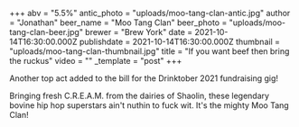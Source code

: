 +++
abv = "5.5%"
antic_photo = "uploads/moo-tang-clan-antic.jpg"
author = "Jonathan"
beer_name = "Moo Tang Clan"
beer_photo = "uploads/moo-tang-clan-beer.jpg"
brewer = "Brew York"
date = 2021-10-14T16:30:00.000Z
publishdate = 2021-10-14T16:30:00.000Z
thumbnail = "uploads/moo-tang-clan-thumbnail.jpg"
title = "If you want beef then bring the ruckus"
video = ""
_template = "post"
+++

Another top act added to the bill for the Drinktober 2021 fundraising gig!

Bringing fresh C.R.E.A.M. from the dairies of Shaolin, these legendary bovine hip hop superstars ain't nuthin to fuck wit. It's the mighty Moo Tang Clan!
